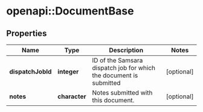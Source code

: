 # openapi::DocumentBase

## Properties
Name | Type | Description | Notes
------------ | ------------- | ------------- | -------------
**dispatchJobId** | **integer** | ID of the Samsara dispatch job for which the document is submitted | [optional] 
**notes** | **character** | Notes submitted with this document. | [optional] 


